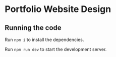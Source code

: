
  # Portfolio Website Design

  ## Running the code

  Run `npm i` to install the dependencies.

  Run `npm run dev` to start the development server.
  
